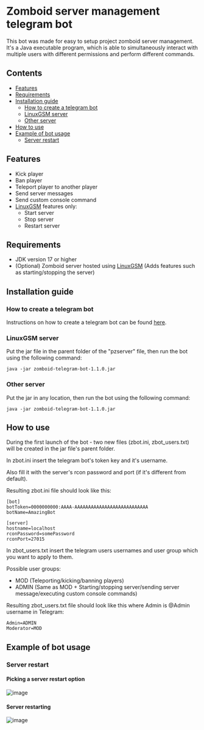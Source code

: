 # Zomboid server management telegram bot
This bot was made for easy to setup project zomboid server management. It's a Java executable program, which is able to simultaneously interact with multiple users with different permissions and perform different commands.

## Contents
- [Features](#features)
- [Requirements](#requirements)
- [Installation guide](#installation-guide)
  - [How to create a telegram bot](#how-to-create-a-telegram-bot)
  - [LinuxGSM server](#linuxgsm-server)
  - [Other server](#other-server)
- [How to use](#how-to-use)
- [Example of bot usage](#example-of-bot-usage)
  - [Server restart](#server-restart)

## Features
- Kick player
- Ban player
- Teleport player to another player
- Send server messages
- Send custom console command
- [LinuxGSM](https://linuxgsm.com/servers/pzserver/) features only:
  - Start server
  - Stop server
  - Restart server

## Requirements
- JDK version 17 or higher
- (Optional) Zomboid server hosted using [LinuxGSM](https://linuxgsm.com/servers/pzserver/) (Adds features such as starting/stopping the server)

## Installation guide
### How to create a telegram bot
Instructions on how to create a telegram bot can be found [here](https://core.telegram.org/bots/features#creating-a-new-bot).

### LinuxGSM server
Put the jar file in the parent folder of the "pzserver" file, then run the bot using the following command:
```
java -jar zomboid-telegram-bot-1.1.0.jar
```

### Other server
Put the jar in any location, then run the bot using the following command:
```
java -jar zomboid-telegram-bot-1.1.0.jar
```

## How to use
During the first launch of the bot - two new files (zbot.ini, zbot_users.txt) will be created in the jar file's parent folder.

In zbot.ini insert the telegram bot's token key and it's username.

Also fill it with the server's rcon password and port (if it's different from default).

Resulting zbot.ini file should look like this:
```
[bot]
botToken=0000000000:AAAA-AAAAAAAAAAAAAAAAAAAAAAAAAAA
botName=AmazingBot

[server]
hostname=localhost
rconPassword=somePassword
rconPort=27015
```
In zbot_users.txt insert the telegram users usernames and user group which you want to apply to them.

Possible user groups:
- MOD (Teleporting/kicking/banning players)
- ADMIN (Same as MOD + Starting/stopping server/sending server message/executing custom console commands)

Resulting zbot_users.txt file should look like this where Admin is @Admin username in Telegram:
```
Admin=ADMIN
Moderator=MOD
```
## Example of bot usage
### Server restart
#### Picking a server restart option
![image](https://github.com/LessLuck/zomboid-telegram-bot/assets/16764015/3045d650-26d4-4a4a-9822-e26cb38bd671)

#### Server restarting
![image](https://github.com/LessLuck/zomboid-telegram-bot/assets/16764015/27b32170-fe18-48aa-9007-2ee4185c1f0e)
